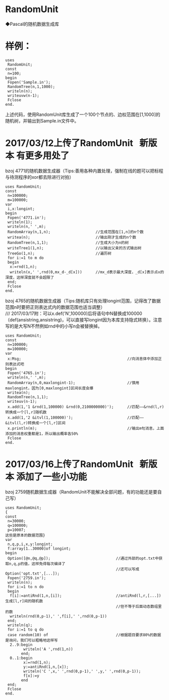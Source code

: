 # RandomUnit
◆Pascal的随机数据生成库

# 样例：

```
uses
 RandomUnit;
const
 n=100;
begin
 Fopen('Sample.in');
 RandomTree(n,1,1000);
 writeln(n);
 writeuvw(n-1);
 Fclose
end.
```

上述代码，使用RandomUnit库生成了一个100个节点的、边权范围在[1,1000]的随机树，并输出到Sample.in文件中。







# 2017/03/12上传了RandomUnit   新版本 有更多用处了      
bzoj 4771的随机数据生成器（Tips:善用各种内置处理，强制在线的题可以把标程与待测程序的xor都去除进行对拍）
```
uses RandomUnit;
const
 n=100000;
 m=100000;
var
 i,x:longint;
begin
 Fopen('4771.in');
 writeln(1);
 writeln(n,' ',m);
 RandomArray(n,1,n);                    //生成范围在[1,n]的n个数
 writea(n);                             //输出刚才生成的n个数
 RandomTree(n,1,1);                     //生成大小为n的树
 writeTree1(1,n);                       //以输出父亲的方式输出树
 TreeGo(1,n);                           //遍历树
 for i:=1 to m do
 begin
  x:=rnd(1,n);
  writeln(x,' ',rnd(0,mx_d-_d[x]))      //mx_d表示最大深度，_d[x]表示点x的深度，这样深度就不会超限了
 end;
 Fclose
end.
```


bzoj 4765的随机数据生成器（Tips:随机库只有处理longint范围，记得改了数据范围n时要把正则表达式内的数据范围也适当调整）   
/// 2017/03/17附：可以x.def('N',100000)后将语句中N替换成100000（def(ansistring,ansistring)，可以直接写longint因为本库支持隐式转换）。注意写的是大写N不然例如rnd中的小写n会被替换掉。
```
uses RandomUnit;
const
 n=100000;
 m=100000;
var
 x:Msg;                                               //向消息体中添加正则表达式吧
begin
 Fopen('4765.in');
 writeln(n,' ',m);
 RandomArray(n,0,maxlongint-1);                       //慎用maxlongint，因为[0,maxlongint]区间长度会爆
 writea(n);
 RandomTree(n,1,1);
 writeuv(n-1);
 x.add(1,'1 &rnd(1,100000) &rnd(0,2100000000)');      //匹配——&rnd(l,r)转换成一个[l,r]随机数
 x.add(1,'2 &itvl(1,100000)');                        //匹配——&itvl(l,r)转换成一个[l,r]区间
 x.println(m);                                        //输出m句消息，上面添加的消息权重都是1，所以输出概率各50%
 Fclose
end.
```


# 2017/03/16上传了RandomUnit   新版本 添加了一些小功能       
bzoj 2759随机数据生成器（RandomUnit不能解决全部问题，有的功能还是要自己写）
```
uses RandomUnit;
{
const
 n=30000;
 q=100000;
 p=10007;
这些是原本的数据范围}
var
 n,q,p,i,x,y:longint;
 f:array[1..30000]of longint;
begin
 Option([@n,@q,@p]);                             //通过外部的opt.txt中获取n,q,p的值，这样免得每次编译了
                                                 //还可以写成Option('opt.txt',[...]);
 Fopen('2759.in');
 writeln(n);
 for i:=1 to n do
 begin
  f[i]:=antiRnd(1,n,[i]);                        //antiRnd(l,r,[...])生成[l,r]间的随机数
                                                 //但不等于后面动态数组里的数
  writeln(rnd(0,p-1),' ',f[i],' ',rnd(0,p-1))
 end;
 writeln(q);
 for i:=1 to q do
 case random(10) of                              //根据题目要求80%的数据是询问，我们可以粗略地这样写
  2..9:begin
        writeln('A ',rnd(1,n))
       end;
  0..1:begin
        x:=rnd(1,n);
        y:=antiRnd(1,n,[x]);
        writeln('C ',x,' ',rnd(0,p-1),' ',y,' ',rnd(0,p-1));
        f[x]:=y
       end
 end;
 Fclose
end.
```
